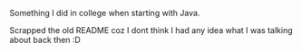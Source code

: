 Something I did in college when starting with Java. 

Scrapped the old README coz I dont think I had any idea what I was talking about back then :D
